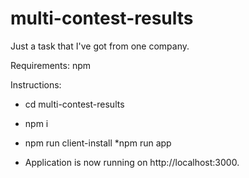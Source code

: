 # multi-contest-results
Just a task that I've got from one company.

Requirements:
  npm
  
Instructions:

  * cd multi-contest-results
  * npm i
  * npm run client-install
   *npm run app
  
* Application is now running on http://localhost:3000.
